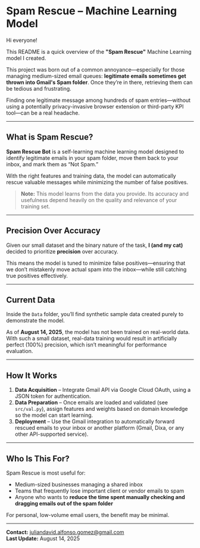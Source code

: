 # Spam Rescue – Machine Learning Model

Hi everyone!  

This README is a quick overview of the **"Spam Rescue"** Machine Learning model I created.  

This project was born out of a common annoyance—especially for those managing medium-sized email queues: **legitimate emails sometimes get thrown into Gmail's Spam folder**. Once they’re in there, retrieving them can be tedious and frustrating.  

Finding one legitimate message among hundreds of spam entries—without using a potentially privacy-invasive browser extension or third-party KPI tool—can be a real headache.  

---

## What is Spam Rescue?

**Spam Rescue Bot** is a self-learning machine learning model designed to identify legitimate emails in your spam folder, move them back to your inbox, and mark them as “Not Spam.”  

With the right features and training data, the model can automatically rescue valuable messages while minimizing the number of false positives.  

> **Note:** This model learns from the data you provide. Its accuracy and usefulness depend heavily on the quality and relevance of your training set.

---

## Precision Over Accuracy

Given our small dataset and the binary nature of the task, **I (and my cat)** decided to prioritize **precision** over accuracy.  

This means the model is tuned to minimize false positives—ensuring that we don’t mistakenly move actual spam into the inbox—while still catching true positives effectively.  

---

## Current Data

Inside the `Data` folder, you’ll find synthetic sample data created purely to demonstrate the model.  

As of **August 14, 2025**, the model has not been trained on real-world data. With such a small dataset, real-data training would result in artificially perfect (100%) precision, which isn’t meaningful for performance evaluation.  

---

## How It Works

1. **Data Acquisition** – Integrate Gmail API via Google Cloud OAuth, using a JSON token for authentication.  
2. **Data Preparation** – Once emails are loaded and validated (see `src/val.py`), assign features and weights based on domain knowledge so the model can start learning.  
3. **Deployment** – Use the Gmail integration to automatically forward rescued emails to your inbox or another platform (Gmail, Dixa, or any other API-supported service).  

---

## Who Is This For?

Spam Rescue is most useful for:  
- Medium-sized businesses managing a shared inbox  
- Teams that frequently lose important client or vendor emails to spam  
- Anyone who wants to **reduce the time spent manually checking and dragging emails out of the spam folder**

For personal, low-volume email users, the benefit may be minimal.  

---

**Contact:** juliandavid.alfonso.gomez@gmail.com  
**Last Update:** August 14, 2025  
